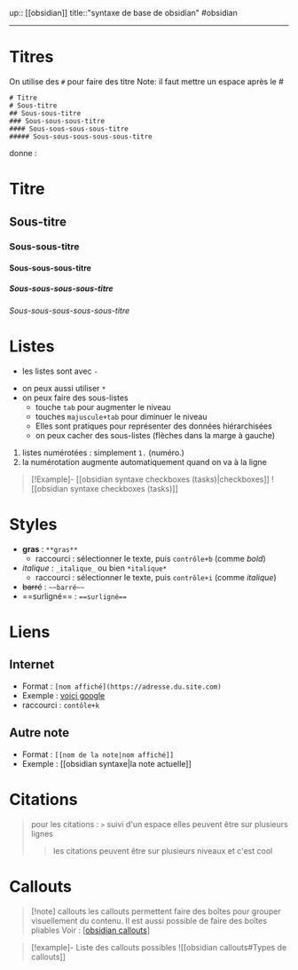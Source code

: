 up:: [[obsidian]]
title::"syntaxe de base de obsidian"
#obsidian

----


# Titres 

On utilise des `#` pour faire des titre
Note: il faut mettre un espace après le #

```
# Titre
# Sous-titre
## Sous-sous-titre
### Sous-sous-sous-titre
#### Sous-sous-sous-sous-titre
##### Sous-sous-sous-sous-sous-titre
```

donne :
# Titre
## Sous-titre
### Sous-sous-titre
#### Sous-sous-sous-titre
##### Sous-sous-sous-sous-titre
###### Sous-sous-sous-sous-sous-titre


# Listes

 - les listes sont avec `- `
 * on peux aussi utiliser `* `
 * on peux faire des sous-listes
     - touche `tab` pour augmenter le niveau
     - touches `majuscule+tab` pour diminuer le niveau
     * Elles sont pratiques pour représenter des données hiérarchisées
     * on peux cacher des sous-listes (flèches dans la marge à gauche)

 1. listes numérotées : simplement `1.` (numéro.)
 2. la numérotation augmente automatiquement quand on va à la ligne

> [!Example]- [[obsidian syntaxe checkboxes (tasks)|checkboxes]]
> ![[obsidian syntaxe checkboxes (tasks)]]

# Styles
 - **gras** : `**gras**`
     - raccourci : sélectionner le texte, puis `contrôle+b` (comme _bold_)
 - _italique_ : `_italique_` ou bien `*italique*`
     - raccourci : sélectionner le texte, puis `contrôle+i` (comme _italique_)
 - ~~barré~~ : `~~barré~~`
 - ==surligné== : ` ==surligné== `


# Liens


## Internet
 - Format : `[nom affiché](https://adresse.du.site.com)`
 - Exemple : [voici google](https://www.google.com)
 - raccourci : `contôle+k`

## Autre note
 - Format : `[[nom de la note|nom affiché]]`
 - Exemple : [[obsidian syntaxe|la note actuelle]]

# Citations

> pour les citations : `>` suivi d'un espace
> elles peuvent être sur plusieurs lignes
>> les citations peuvent être sur plusieurs niveaux et c'est cool


# Callouts

> [!note] callouts
> les callouts permettent faire des boîtes pour grouper visuellement du contenu.
> Il est aussi possible de faire des boîtes pliables
> Voir : [[obsidian callouts](obsidian-callouts.md)]

> [!example]- Liste des callouts possibles
> ![[obsidian callouts#Types de callouts]]


